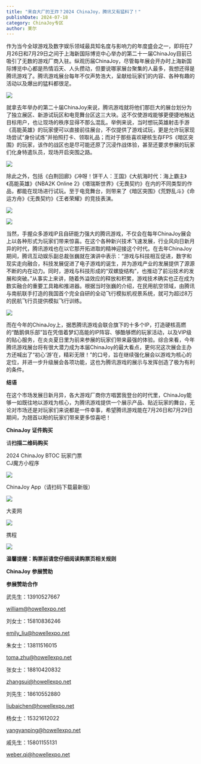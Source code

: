 ```yaml
---
title: "来自大厂的王炸？2024 ChinaJoy，腾讯又有猛料了！"
publishDate: 2024-07-18
category: ChinaJoy专区
author: 莱尔
---
```


作为当今全球游戏及数字娱乐领域最具知名度与影响力的年度盛会之一，即将在7月26日和7月29日之间于上海新国际博览中心举办的第二十一届ChinaJoy目前已吸引了无数的游戏厂商入驻。纵观历届ChinaJoy，尽管每年展会开办时上海新国际博览中心都是热情滔天、人头攒动，但要说哪家展台聚集的人最多，我想还得是腾讯游戏了。腾讯游戏展台每年不仅声势浩大，呈献给玩家们的内容、各种有趣的活动以及爆出的猛料都很足。

![](https://ec-net-1251389766.cos.ap-shanghai.myqcloud.com/wp-content/uploads/2024/07/20240718213820844.png)

就拿去年举办的第二十届ChinaJoy来说，腾讯游戏就将他们那巨大的展台划分为了独立展区、新游试玩区和电竞舞台区这三大块。这不仅使游戏能够更便捷地触达目标用户，也让现场的秩序显得不那么混乱。举例来说，当时想玩英雄射击手游《高能英雄》的玩家便可以直接前往展台，不仅提供了游戏试玩，更是允许玩家现场尝试“身份试炼”并拍照打卡、领取礼品；而对于那些喜欢硬核生存FPS《暗区突围》的玩家，该作的战区也是尽可能还原了沉浸作战体验，甚至还要求参展的玩家们化身特遣队员，现场开启突围之路。

![](https://ec-net-1251389766.cos.ap-shanghai.myqcloud.com/wp-content/uploads/2024/07/20240718220011691.png)

除此之外，包括《白荆回廊》《冲呀！饼干人：王国》《大航海时代：海上霸主》《高能英雄》《NBA2K Online 2》《塔瑞斯世界》《无畏契约》在内的不同类型的作品，都能在现场进行试玩。至于电竞舞台，则带来了《暗区突围》《荒野乱斗》《命运方舟》《无畏契约》《王者荣耀》的竞技表演。

![](https://ec-net-1251389766.cos.ap-shanghai.myqcloud.com/wp-content/uploads/2024/07/20240718220024887.png)

![](https://ec-net-1251389766.cos.ap-shanghai.myqcloud.com/wp-content/uploads/2024/07/20240719074639619.png)

当然，手握众多游戏IP且自研能力强大的腾讯游戏，不仅会在每年ChinaJoy展会上以各种形式为玩家们带来惊喜。在这个各种新兴技术飞速发展，行业风向日新月异的时代，腾讯游戏也在以它那开拓进取的精神迎接这个时代。在去年ChinaJoy期间，腾讯互动娱乐副总裁张巍就在演讲中表示：“游戏与科技相互促进，数字和现实走向融合，科技发展促进了电子游戏的诞生，并为游戏产业的发展提供了源源不断的内在动力。同时，游戏与科技形成的“双螺旋结构”，也推动了前沿技术的发展和突破。”从事实上来讲，随着外溢效应的释放和积累，游戏技术确实也正在成为数实融合的重要工具箱和推进器。根据当时张巍的介绍，在民用航空领域，由腾讯与南航联手打造的我国首个完全自研的全动飞行模拟机视景系统，就可为超过8万的民航飞行员提供模拟飞行训练。

![](https://ec-net-1251389766.cos.ap-shanghai.myqcloud.com/wp-content/uploads/2024/07/20240719074649888.png)

而在今年的ChinaJoy上，据悉腾讯游戏会联合旗下的十多个IP，打造硬核高燃的“酷鹅俱乐部”旨在凭借着梦幻高能的IP阵容、够酷够燃的玩家活动，以及VIP级的贴心服务，在炎炎夏日里为前来参展的玩家们带来最强的体验。综合来看，今年腾讯游戏展台将有很大潜力成为本届ChinaJoy的最大看点，更何况这次展会主办方还喊出了“初心‘游’在，精彩无限！”的口号，旨在继续强化展会以游戏为核心的定位，并进一步升级展会各项功能，这也为腾讯游戏的展示与发挥创造了极为有利的条件。

**结语**

在这个市场发展日新月异，各大游戏厂商你方唱罢我登台的时代里，ChinaJoy能够一如既往地以游戏为核心，为腾讯游戏提供一个展示产品、贴近玩家的舞台，无论对市场还是对玩家们来说都是一件幸事，希望腾讯游戏能在7月26日和7月29日期间，为翘首以盼的玩家们带来更多惊喜吧！

**ChinaJoy** **证件购买**

  
请**扫描二维码购买**

2024 ChinaJoy BTOC 玩家门票  
CJ魔方小程序  

![](https://ec-net-1251389766.cos.ap-shanghai.myqcloud.com/wp-content/uploads/2024/07/20240719074654965.png)

  
ChinaJoy App（请扫码下载最新版）

![](https://ec-net-1251389766.cos.ap-shanghai.myqcloud.com/wp-content/uploads/2024/07/20240719074656716.png)

大麦网

![](https://ec-net-1251389766.cos.ap-shanghai.myqcloud.com/wp-content/uploads/2024/07/20240719074659443.png)

携程

![](https://ec-net-1251389766.cos.ap-shanghai.myqcloud.com/wp-content/uploads/2024/07/20240719074706605.png)

**温馨提醒：购票前请您仔细阅读购票页相关规则**

**ChinaJoy** **参展赞助**

**参展赞助合作**

武先生：13910527667

[william@howellexpo.net](mailto:william@howellexpo.net)

刘女士：15810836246

[emily\_liu@howellexpo.net](mailto:emily_liu@howellexpo.net)

朱女士：13811516015

[toma.zhu@howellexpo.net](mailto:toma.zhu@howellexpo.net)

张女士：18810420832

[zhangsui@howellexpo.net](mailto:zhangsui@howellexpo.net)

刘先生：18610552880

[liubaichen@howellexpo.net](mailto:liubaichen@howellexpo.net)

杨女士：15321612022

[yangyanping@howellexpo.net](mailto:yangyanping@howellexpo.net)

戚先生：15801155131

weber.qi@howellexpo.net
